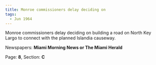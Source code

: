 ```yaml
---  
title: Monroe commissioners delay deciding on  
tags:  
  - Jun 1964  
---  
```

  
Monroe commissioners delay deciding on building a road on North Key Largo to connect with the planned Islandia causeway.  
  
Newspapers: **Miami Morning News or The Miami Herald**  
  
Page: **8**, Section: **C** 
